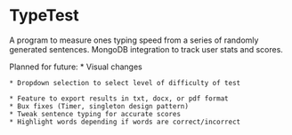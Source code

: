 # TypeTest
A program to measure ones typing speed from a series of randomly generated sentences. MongoDB integration to track user stats and scores. 

Planned for future:
    * Visual changes
    
    * Dropdown selection to select level of difficulty of test
    
    * Feature to export results in txt, docx, or pdf format
    * Bux fixes (Timer, singleton design pattern)
    * Tweak sentence typing for accurate scores
    * Highlight words depending if words are correct/incorrect

